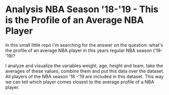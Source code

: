 # Analysis NBA Season '18-'19 - This is the Profile of an Average NBA Player

In this small little repo i'm searching for the answer on the question: what's the profile of an average NBA player in this years regular NBA season ('18-'19)?

I analyze and visualize the variables weight, age, height and team, take the averages of these values, combine them and put this data over the dataset. All players of the NBA season '18 -'19 are included in this dataset. This way we can tell which player comes closest to the average profile of a NBA player.

